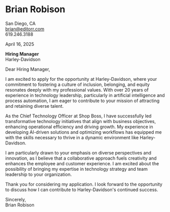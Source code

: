 # Brian Robison  
San Diego, CA  
brian@editorr.com  
619.246.3188  

April 16, 2025  

**Hiring Manager**  
Harley-Davidson  

Dear Hiring Manager,

I am excited to apply for the opportunity at Harley-Davidson, where your commitment to fostering a culture of inclusion, belonging, and equity resonates deeply with my professional values. With over 20 years of experience in technology leadership, particularly in artificial intelligence and process automation, I am eager to contribute to your mission of attracting and retaining diverse talent.

As the Chief Technology Officer at Shop Boss, I have successfully led transformative technology initiatives that align with business objectives, enhancing operational efficiency and driving growth. My experience in developing AI-driven solutions and optimizing workflows has equipped me with the skills necessary to thrive in a dynamic environment like Harley-Davidson.

I am particularly drawn to your emphasis on diverse perspectives and innovation, as I believe that a collaborative approach fuels creativity and enhances the employee and customer experience. I am excited about the possibility of bringing my expertise in technology strategy and team leadership to your organization.

Thank you for considering my application. I look forward to the opportunity to discuss how I can contribute to Harley-Davidson's continued success.

Sincerely,  
Brian Robison